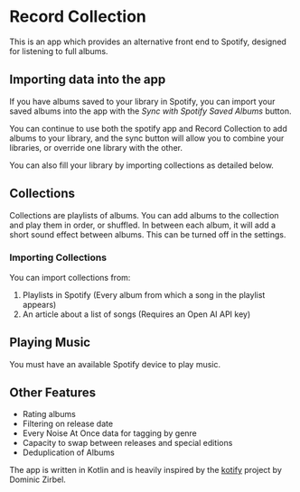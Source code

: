# Record Collection

This is an app which provides an alternative front end to Spotify, designed for listening to full albums.

## Importing data into the app

If you have albums saved to your library in Spotify, you can import your saved albums into the app with the _Sync with Spotify Saved Albums_ button.

You can continue to use both the spotify app and Record Collection to add albums to your library, and the sync button will allow you to combine your libraries, or override one library with the other.

You can also fill your library by importing collections as detailed below.

## Collections

Collections are playlists of albums. You can add albums to the collection and play them in order, or shuffled. In between each album, it will add a short sound effect between albums. This can be turned off in the settings.

### Importing Collections

You can import collections from:
1. Playlists in Spotify (Every album from which a song in the playlist appears)
2. An article about a list of songs (Requires an Open AI API key)

## Playing Music

You must have an available Spotify device to play music.

## Other Features
* Rating albums
* Filtering on release date
* Every Noise At Once data for tagging by genre
* Capacity to swap between releases and special editions
* Deduplication of Albums 

The app is written in Kotlin and is heavily inspired by the [kotify](https://github.com/dzirbel/kotify) project by Dominic Zirbel. 


